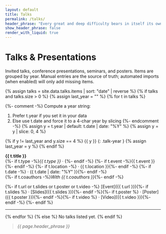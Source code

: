 ```yaml
---
layout: default
title: Talks
permalink: /talks/
header_phrase: "Every great and deep difficulty bears in itself its own solution. — Niels Bohr"
show_header_phrase: false
render_with_liquid: true
---
```


# Talks & Presentations

Invited talks, conference presentations, seminars, and posters. Items are grouped by year. Manual entries are the source of truth; automated imports (when enabled) will only add missing items.

{% assign talks = site.data.talks.items | sort: "date" | reverse %}
{% if talks and talks.size > 0 %}
{% assign last_year = "" %}
{% for t in talks %}

  {%- comment -%}
  Compute a year string:
  1) Prefer t.year if you set it in your data
  2) Else use t.date and force it to a 4-char year by slicing
  {%- endcomment -%}
  {% assign y = t.year | default: t.date | date: "%Y" %}
  {% assign y = y | slice: 0, 4 %}

  {% if y != last_year and y.size == 4 %}
  {{ y }}
  {: .talk-year }
  {% assign last_year = y %}
  {% endif %}
  
  **{{ t.title }}**  
  {%- if t.type -%}_{{ t.type }}_ · {%- endif -%}
  {%- if t.event -%}{{ t.event }}{%- endif -%}
  {%- if t.location -%} · {{ t.location }}{%- endif -%}
  {%- if t.date -%} · {{ t.date | date: "%Y" }}{%- endif -%}  
  {%- if t.coauthors -%}_With {{ t.coauthors }}_{%- endif -%}

  {%- if t.url or t.slides or t.poster or t.video -%}
  [Event]({{ t.url }}){%- if t.slides %} · [Slides]({{ t.slides }}){%- endif -%}{%- if t.poster %} · [Poster]({{ t.poster }}){%- endif -%}{%- if t.video %} · [Video]({{ t.video }}){%-    endif -%}
  {%- endif %}

  ---
{% endfor %}
{% else %}
No talks listed yet.
{% endif %}

> _{{ page.header_phrase }}_
